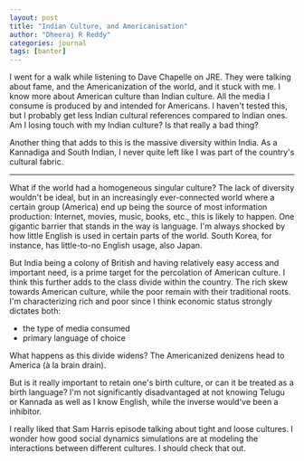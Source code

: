 ```yaml
---
layout: post
title: "Indian Culture, and Americanisation"
author: "Dheeraj R Reddy"
categories: journal
tags: [banter]
---
```


I went for a walk while listening to Dave Chapelle on JRE. They were talking
about fame, and the Americanization of the world, and it stuck with me. I know
more about American culture than Indian culture. All the media I consume is
produced by and intended for Americans. I haven't tested this, but I probably
get less Indian cultural references compared to Indian ones. Am I losing touch
with my Indian culture? Is that really a bad thing?

Another thing that adds to this is the massive diversity within India. As a Kannadiga
and South Indian, I never quite left like I was part of the country's cultural fabric.

---

What if the world had a homogeneous singular culture? The lack of diversity
wouldn't be ideal, but in an increasingly ever-connected world where a certain
group (America) end up being the source of most information production: Internet,
movies, music, books, etc., this is likely to happen. One gigantic barrier that
stands in the way is language. I'm always shocked by how little English is used in
certain parts of the world. South Korea, for instance, has little-to-no English usage,
also Japan.

But India being a colony of British and having relatively easy access and important
need, is a prime target for the percolation of American culture. I think this
further adds to the class divide within the country. The rich skew towards American culture,
while the poor remain with their traditional roots. I'm characterizing rich and poor since
I think economic status strongly dictates both:
- the type of media consumed
- primary language of choice 

What happens as this divide widens? The Americanized denizens head to America (à la brain drain).

But is it really important to retain one's birth culture, or can it be treated as a birth
language? I'm not significantly disadvantaged at not knowing Telugu or Kannada as well as I
know English, while the inverse would've been a inhibitor.

I really liked that Sam Harris episode talking about tight and loose cultures. I wonder how
good social dynamics simulations are at modeling the interactions between different cultures.
I should check that out.
